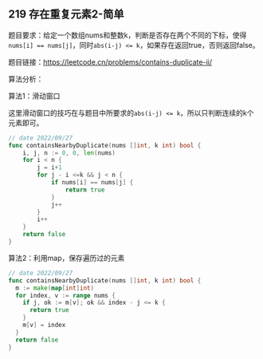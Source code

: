 ## 219 存在重复元素2-简单

题目要求：给定一个数组nums和整数k，判断是否存在两个不同的下标，使得`nums[i] == nums[j]`，同时`abs(i-j) <= k`，如果存在返回true，否则返回false。

题目链接：https://leetcode.cn/problems/contains-duplicate-ii/



算法分析：

算法1：滑动窗口

这里滑动窗口的技巧在与题目中所要求的`abs(i-j) <= k`，所以只判断连续的k个元素即可。

```go
// date 2022/09/27
func containsNearbyDuplicate(nums []int, k int) bool {
    i, j, n := 0, 0, len(nums)
    for i < n {
        j = i+1
        for j - i <=k && j < n {
            if nums[i] == nums[j] {
                return true
            }
            j++
        }
        i++
    }
    return false
}
```



算法2：利用map，保存遍历过的元素

```go
// date 2022/09/27
func containsNearbyDuplicate(nums []int, k int) bool {
  m := make(map[int]int)
  for index, v := range nums {
    if j, ok := m[v]; ok && index - j <= k {
      return true
    }
    m[v] = index
  }
  return false
}
```

